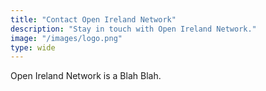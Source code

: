```yaml
---
title: "Contact Open Ireland Network"
description: "Stay in touch with Open Ireland Network."
image: "/images/logo.png"
type: wide
---
```


Open Ireland Network is a Blah Blah. 



